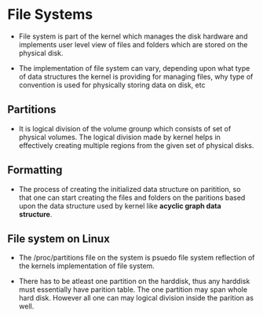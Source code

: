 # File Systems

* File system is part of the kernel which manages the disk hardware and implements
  user level view of files and folders which are stored on the physical disk.

* The implementation of file system can vary, depending upon what type of data
  structures the kernel is providing for managing files, why type of convention
  is used for physically storing data on disk, etc


## Partitions 

* It is logical division of the volume grounp which consists of set of physical 
  volumes. The logical division made by kernel helps in effectively creating multiple
  regions from the given set of physical disks.

## Formatting 

* The process of creating the initialized data structure on paritition, so that
  one can start creating the files and folders on the paritions based upon the 
  data structure used by kernel like **acyclic graph data structure**.


## File system on Linux

* The /proc/partitions file on the system is psuedo file system reflection
  of the kernels implementation of file system.

* There has to be atleast one partition on the harddisk, thus any harddisk must
  essentially have parition table. The one partition may span whole hard disk.
  However all one can may logical division inside the parition as well.






